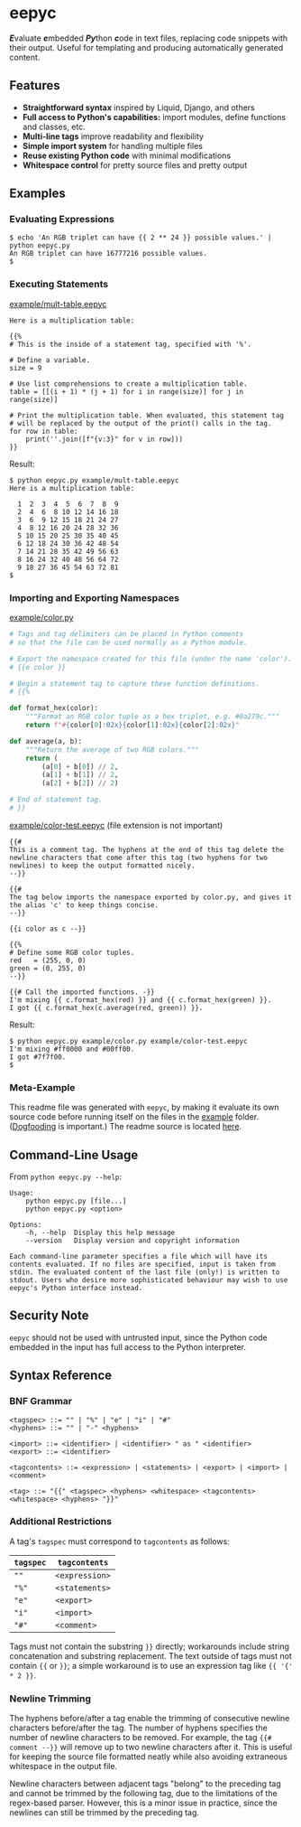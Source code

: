 # eepyc

***E***valuate ***e***mbedded ***Py***thon ***c***ode in text files, replacing code snippets with their output. Useful for templating and producing automatically generated content.

## Features

* **Straightforward syntax** inspired by Liquid, Django, and others
* **Full access to Python's capabilities:** import modules, define functions and classes, etc.
* **Multi-line tags** improve readability and flexibility
* **Simple import system** for handling multiple files
* **Reuse existing Python code** with minimal modifications
* **Whitespace control** for pretty source files and pretty output

## Examples

### Evaluating Expressions

```console
$ echo 'An RGB triplet can have {{ 2 ** 24 }} possible values.' | python eepyc.py
An RGB triplet can have 16777216 possible values.
$
```

### Executing Statements

[example/mult-table.eepyc](example/mult-table.eepyc)

```
Here is a multiplication table:

{{%
# This is the inside of a statement tag, specified with '%'.

# Define a variable.
size = 9

# Use list comprehensions to create a multiplication table.
table = [[(i + 1) * (j + 1) for i in range(size)] for j in range(size)]

# Print the multiplication table. When evaluated, this statement tag
# will be replaced by the output of the print() calls in the tag.
for row in table:
    print(''.join([f"{v:3}" for v in row]))
}}
```

Result:

```console
$ python eepyc.py example/mult-table.eepyc
Here is a multiplication table:

  1  2  3  4  5  6  7  8  9
  2  4  6  8 10 12 14 16 18
  3  6  9 12 15 18 21 24 27
  4  8 12 16 20 24 28 32 36
  5 10 15 20 25 30 35 40 45
  6 12 18 24 30 36 42 48 54
  7 14 21 28 35 42 49 56 63
  8 16 24 32 40 48 56 64 72
  9 18 27 36 45 54 63 72 81
$
```

### Importing and Exporting Namespaces

[example/color.py](example/color.py)

```python
# Tags and tag delimiters can be placed in Python comments
# so that the file can be used normally as a Python module.

# Export the namespace created for this file (under the name 'color').
# {{e color }}

# Begin a statement tag to capture these function definitions.
# {{%

def format_hex(color):
    """Format an RGB color tuple as a hex triplet, e.g. #0a279c."""
    return f"#{color[0]:02x}{color[1]:02x}{color[2]:02x}"

def average(a, b):
    """Return the average of two RGB colors."""
    return (
        (a[0] + b[0]) // 2,
        (a[1] + b[1]) // 2,
        (a[2] + b[2]) // 2)

# End of statement tag.
# }}
```
[example/color-test.eepyc](example/color-test.eepyc)
 (file extension is not important)

```
{{#
This is a comment tag. The hyphens at the end of this tag delete the
newline characters that come after this tag (two hyphens for two
newlines) to keep the output formatted nicely.
--}}

{{#
The tag below imports the namespace exported by color.py, and gives it
the alias 'c' to keep things concise.
--}}

{{i color as c --}}

{{%
# Define some RGB color tuples.
red   = (255, 0, 0)
green = (0, 255, 0)
--}}

{{# Call the imported functions. -}}
I'm mixing {{ c.format_hex(red) }} and {{ c.format_hex(green) }}.
I got {{ c.format_hex(c.average(red, green)) }}.
```

Result:

```console
$ python eepyc.py example/color.py example/color-test.eepyc
I'm mixing #ff0000 and #00ff00.
I got #7f7f00.
$
```

### Meta-Example

This readme file was generated with `eepyc`, by making it evaluate its own source code before running itself on the files in the [example](example) folder. ([Dogfooding](https://en.wikipedia.org/wiki/Eating_your_own_dog_food) is important.) The readme source is located [here](example/README.md.eepyc).

## Command-Line Usage

From `python eepyc.py --help`:

```
Usage:
    python eepyc.py [file...]
    python eepyc.py <option>

Options:
    -h, --help  Display this help message
    --version   Display version and copyright information

Each command-line parameter specifies a file which will have its
contents evaluated. If no files are specified, input is taken from
stdin. The evaluated content of the last file (only!) is written to
stdout. Users who desire more sophisticated behaviour may wish to use
eepyc's Python interface instead.
```

## Security Note

`eepyc` should not be used with untrusted input, since the Python code embedded in the input has full access to the Python interpreter.

## Syntax Reference

### BNF Grammar

```
<tagspec> ::= "" | "%" | "e" | "i" | "#"
<hyphens> ::= "" | "-" <hyphens>

<import> ::= <identifier> | <identifier> " as " <identifier>
<export> ::= <identifier>

<tagcontents> ::= <expression> | <statements> | <export> | <import> | <comment>

<tag> ::= "{{" <tagspec> <hyphens> <whitespace> <tagcontents> <whitespace> <hyphens> "}}"
```

### Additional Restrictions

A tag's `tagspec` must correspond to `tagcontents` as follows:

| `tagspec` | `tagcontents`  |
|-----------|----------------|
| `""`      | `<expression>` |
| `"%"`     | `<statements>` |
| `"e"`     | `<export>`     |
| `"i"`     | `<import>`     |
| `"#"`     | `<comment>`    |

Tags must not contain the substring `}}` directly; workarounds include string concatenation and substring replacement. The text outside of tags must not contain `{{` or `}}`; a simple workaround is to use an expression tag like `{{ '{' * 2 }}`.

### Newline Trimming

The hyphens before/after a tag enable the trimming of consecutive newline characters before/after the tag. The number of hyphens specifies the number of newline characters to be removed. For example, the tag `{{# comment --}}` will remove up to two newline characters after it. This is useful for keeping the source file formatted neatly while also avoiding extraneous whitespace in the output file.

Newline characters between adjacent tags "belong" to the preceding tag and cannot be trimmed by the following tag, due to the limitations of the regex-based parser. However, this is a minor issue in practice, since the newlines can still be trimmed by the preceding tag.
